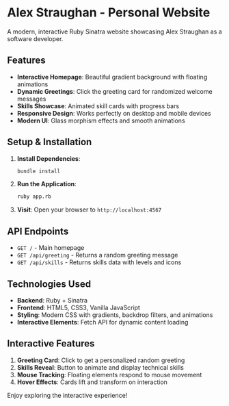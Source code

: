 # Alex Straughan - Personal Website

A modern, interactive Ruby Sinatra website showcasing Alex Straughan as a software developer.

## Features

- **Interactive Homepage**: Beautiful gradient background with floating animations
- **Dynamic Greetings**: Click the greeting card for randomized welcome messages
- **Skills Showcase**: Animated skill cards with progress bars
- **Responsive Design**: Works perfectly on desktop and mobile devices
- **Modern UI**: Glass morphism effects and smooth animations

## Setup & Installation

1. **Install Dependencies**:
   ```bash
   bundle install
   ```

2. **Run the Application**:
   ```bash
   ruby app.rb
   ```

3. **Visit**: Open your browser to `http://localhost:4567`

## API Endpoints

- `GET /` - Main homepage
- `GET /api/greeting` - Returns a random greeting message
- `GET /api/skills` - Returns skills data with levels and icons

## Technologies Used

- **Backend**: Ruby + Sinatra
- **Frontend**: HTML5, CSS3, Vanilla JavaScript
- **Styling**: Modern CSS with gradients, backdrop filters, and animations
- **Interactive Elements**: Fetch API for dynamic content loading

## Interactive Features

1. **Greeting Card**: Click to get a personalized random greeting
2. **Skills Reveal**: Button to animate and display technical skills
3. **Mouse Tracking**: Floating elements respond to mouse movement
4. **Hover Effects**: Cards lift and transform on interaction

Enjoy exploring the interactive experience!
